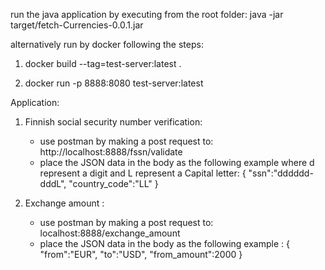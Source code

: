 run the java application by executing from the root folder: java -jar target/fetch-Currencies-0.0.1.jar

alternatively run by docker following the steps:

1. docker build --tag=test-server:latest .

2. docker run -p 8888:8080 test-server:latest

Application:

1. Finnish social security number verification:

   - use postman by making a post request to: http://localhost:8888/fssn/validate
   - place the JSON data in the body as the following example where d represent a digit and L represent a Capital letter:
     {
     "ssn":"dddddd-dddL",
     "country_code":"LL"
     }

2. Exchange amount :

   - use postman by making a post request to: localhost:8888/exchange_amount
   - place the JSON data in the body as the following example :
     {
     "from":"EUR",
     "to":"USD",
     "from_amount":2000
     }

